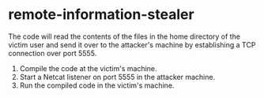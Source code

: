 # remote-information-stealer
The code will read the contents of the files in the home directory of the victim user and send it over to the attacker's machine by establishing a TCP connection over port 5555.

1. Compile the code at the victim's machine.
2. Start a Netcat listener on port 5555 in the attacker machine.
3. Run the compiled code in the victim's machine.
